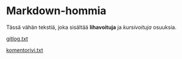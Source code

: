 # Markdown-hommia

Tässä vähän tekstiä, joka sisältää **lihavoituja** ja *kursivoituja* osuuksia.

[gitlog.txt](https://github.com/070470/ot-projekti/blob/main/laskarit/viikko1/gitlog.txt)

[komentorivi.txt](https://github.com/070470/ot-projekti/blob/main/laskarit/viikko1/komentorivi.txt)
